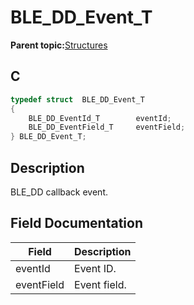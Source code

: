# BLE\_DD\_Event\_T

**Parent topic:**[Structures](GUID-CC1B3141-5BBC-438E-A918-B7BD42C2F3CA.md)

## C

```c
typedef struct  BLE_DD_Event_T
{
    BLE_DD_EventId_T        eventId;
    BLE_DD_EventField_T     eventField;
} BLE_DD_Event_T;
```

## Description

BLE\_DD callback event.

## Field Documentation

|Field|Description|
|-----|-----------|
|eventId|Event ID.|
|eventField|Event field.|

